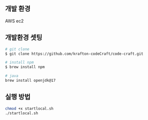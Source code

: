 ## 개발 환경

AWS ec2 

## 개발환경 셋팅

```bash
# git clone
$ git clone https://github.com/krafton-codeCraft/code-craft.git

# install npm
$ brew install npm

# java
brew install openjdk@17
```

## 실행 방법
```bash
chmod +x startlocal.sh
./startlocal.sh
```
